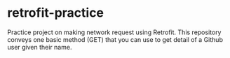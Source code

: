 # retrofit-practice

Practice project on making network request using Retrofit. This repository conveys one basic method (GET) that you can use to get detail of a Github user given their name.
